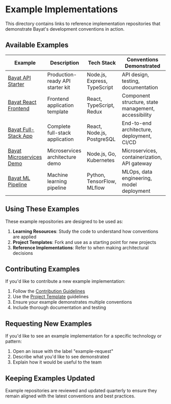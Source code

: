 <!--
Document: Example Implementations
Version: 1.0.0
Last Updated: 2025-03-20
Last Updated By: Bayat Platform Team
Change Log:
- 2023-03-19: Initial version
-->

# Example Implementations

This directory contains links to reference implementation repositories that demonstrate Bayat's development conventions in action.

## Available Examples

| Example | Description | Tech Stack | Conventions Demonstrated |
|---------|-------------|------------|--------------------------|
| [Bayat API Starter](https://github.com/bayat/examples/api-starter) | Production-ready API starter kit | Node.js, Express, TypeScript | API design, testing, documentation |
| [Bayat React Frontend](https://github.com/bayat/examples/react-frontend) | Frontend application template | React, TypeScript, Redux | Component structure, state management, accessibility |
| [Bayat Full-Stack App](https://github.com/bayat/examples/full-stack) | Complete full-stack application | React, Node.js, PostgreSQL | End-to-end architecture, deployment, CI/CD |
| [Bayat Microservices Demo](https://github.com/bayat/examples/microservices) | Microservices architecture demo | Node.js, Go, Kubernetes | Microservices, containerization, API gateway |
| [Bayat ML Pipeline](https://github.com/bayat/examples/ml-pipeline) | Machine learning pipeline | Python, TensorFlow, MLflow | MLOps, data engineering, model deployment |

## Using These Examples

These example repositories are designed to be used as:

1. **Learning Resources**: Study the code to understand how conventions are applied
2. **Project Templates**: Fork and use as a starting point for new projects
3. **Reference Implementations**: Refer to when making architectural decisions

## Contributing Examples

If you'd like to contribute a new example implementation:

1. Follow the [Contribution Guidelines](../CONTRIBUTING.md)
2. Use the [Project Template](docs/templates/starter-kits.md) guidelines
3. Ensure your example demonstrates multiple conventions
4. Include thorough documentation and testing

## Requesting New Examples

If you'd like to see an example implementation for a specific technology or pattern:

1. Open an issue with the label "example-request"
2. Describe what you'd like to see demonstrated
3. Explain how it would be useful to the team

## Keeping Examples Updated

Example repositories are reviewed and updated quarterly to ensure they remain aligned with the latest conventions and best practices. 